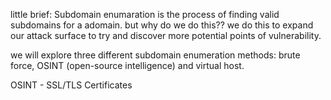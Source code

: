 little brief:
Subdomain enumaration is the process of finding valid subdomains for a adomain.
but why do we do this?? 
we do this to expand our attack surface to try and discover more potential points of vulnerability.

we will explore three different subdomain enumeration methods: brute force, OSINT (open-source intelligence) and virtual host.


OSINT - SSL/TLS Certificates